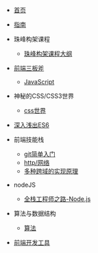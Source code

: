 * [首页](/README.md)
* [指南](/guide)

* 珠峰构架课程
    * [珠峰构架课程大纲](/zhufeng/)
* [前端三板斧](/base/)
    * [JavaScript](/base/javascript)
* 神秘的CSS/CSS3世界
    * [css世界](/css/)
* [深入浅出ES6](/es6/)
* 前端技能栈
    * [git简单入门](/skills/001)
    * [http/网络](/skills/002)
    * [多种跨域的实现原理](/skills/003)
* nodeJS
    * [全栈工程师之路-Node.js](/node/)
* 算法与数据结构
    * [算法](/leetcode/)
* [前端开发工具](/tools/)
